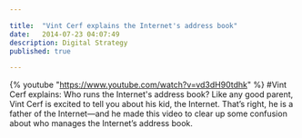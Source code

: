 ```yaml
---

title:  "Vint Cerf explains the Internet's address book"
date:   2014-07-23 04:07:49
description: Digital Strategy
published: true

---
```


{% youtube "https://www.youtube.com/watch?v=vd3dH90tdhk" %}
#Vint Cerf explains: Who runs the Internet's address book?
Like any good parent, Vint Cerf is excited to tell you about his kid, the Internet. That’s right, he is a father of the Internet—and he made this video to clear up some confusion about who manages the Internet’s address book.



